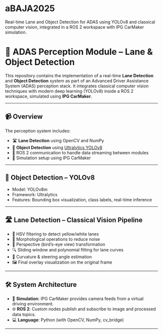 # aBAJA2025
Real-time Lane and Object Detection for ADAS using YOLOv8 and classical computer vision, integrated in a ROS 2 workspace with IPG CarMaker simulation.

# 🚗 ADAS Perception Module – Lane & Object Detection

This repository contains the implementation of a real-time **Lane Detection** and **Object Detection** system as part of an Advanced Driver Assistance System (ADAS) perception stack. It integrates classical computer vision techniques with modern deep learning (YOLOv8) inside a ROS 2 workspace, simulated using **IPG CarMaker**.

---

## 📹 Overview

The perception system includes:
- 🛣 **Lane Detection** using OpenCV and NumPy
- 🧠 **Object Detection** using [Ultralytics YOLOv8](https://github.com/ultralytics/ultralytics)
- 🔄 ROS 2 communication to handle data streaming between modules
- 🧪 Simulation setup using IPG CarMaker

---

## 🧠 Object Detection – YOLOv8
- Model: YOLOv8m
- Framework: Ultralytics
- Features: Bounding box visualization, class labels, real-time inference

---

## 🛣 Lane Detection – Classical Vision Pipeline
- 🎨 HSV filtering to detect yellow/white lanes
- 🧹 Morphological operations to reduce noise
- 📐 Perspective (bird’s-eye view) transformation
- 🔍 Sliding window and polynomial fitting for lane curves
- 🧠 Curvature & steering angle estimation
- 🖼️ Final overlay visualization on the original frame

---

## 🛠 System Architecture

- 🔧 **Simulation**: IPG CarMaker provides camera feeds from a virtual driving environment.
- 🌐 **ROS 2**: Custom nodes publish and subscribe to image and processed data topics.
- 💻 **Language**: Python (with OpenCV, NumPy, cv_bridge)

---


